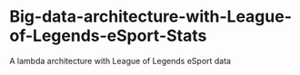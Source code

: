 # Big-data-architecture-with-League-of-Legends-eSport-Stats
A lambda architecture with League of Legends eSport data
